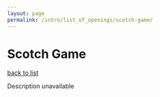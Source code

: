 ```yaml
---
layout: page
permalink: /intro/list_of_openings/scotch-game/
---
```


# Scotch Game

[back to list](../../intro/list_of_openings)

Description unavailable
